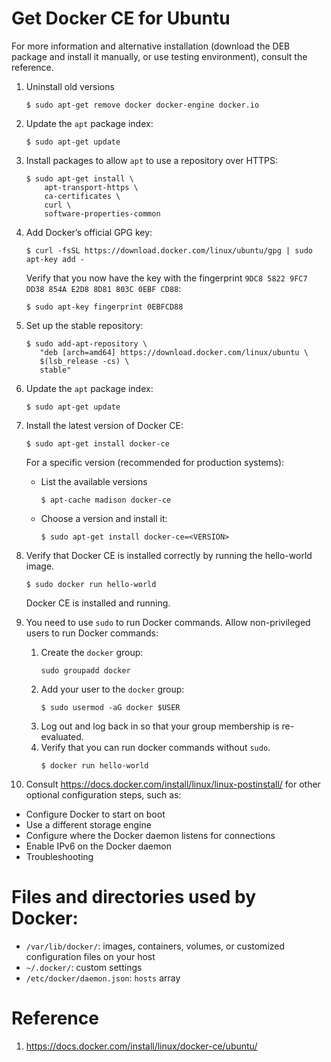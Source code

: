 # Get Docker CE for Ubuntu

For more information and alternative installation (download the DEB package and install it manually, or use testing environment), consult the reference.

1. Uninstall old versions
    ```shell
    $ sudo apt-get remove docker docker-engine docker.io
    ```

1. Update the `apt` package index:
    ```shell
    $ sudo apt-get update
    ```

1. Install packages to allow `apt` to use a repository over HTTPS:
    ```shell
    $ sudo apt-get install \
        apt-transport-https \
        ca-certificates \
        curl \
        software-properties-common
    ```

1. Add Docker’s official GPG key:
    ```shell
    $ curl -fsSL https://download.docker.com/linux/ubuntu/gpg | sudo apt-key add -
    ```

    Verify that you now have the key with the fingerprint `9DC8 5822 9FC7 DD38 854A E2D8 8D81 803C 0EBF CD88`:

    ```shell
    $ sudo apt-key fingerprint 0EBFCD88
    ```

1. Set up the stable repository:
    ```shell
    $ sudo add-apt-repository \
       "deb [arch=amd64] https://download.docker.com/linux/ubuntu \
       $(lsb_release -cs) \
       stable"
    ```

1. Update the `apt` package index:
    ```shell
    $ sudo apt-get update
    ```

1. Install the latest version of Docker CE:
    ```shell
    $ sudo apt-get install docker-ce
    ```

    For a specific version (recommended for production systems):

    - List the available versions
        ```shell
        $ apt-cache madison docker-ce
        ```

    - Choose a version and install it:
        ```shell
        $ sudo apt-get install docker-ce=<VERSION>
        ```

1. Verify that Docker CE is installed correctly by running the hello-world image.
    ```shell
    $ sudo docker run hello-world
    ```

    Docker CE is installed and running.

1. You need to use `sudo` to run Docker commands. Allow non-privileged users to run Docker commands:
    1. Create the `docker` group:
        ```shell
        sudo groupadd docker
        ```
    1. Add your user to the `docker` group:
        ```shell
        $ sudo usermod -aG docker $USER
        ```
    1. Log out and log back in so that your group membership is re-evaluated.
    1. Verify that you can run docker commands without `sudo`.
        ```shell
        $ docker run hello-world
        ```

10. Consult https://docs.docker.com/install/linux/linux-postinstall/ for other optional configuration steps, such as:
- Configure Docker to start on boot
- Use a different storage engine
- Configure where the Docker daemon listens for connections
- Enable IPv6 on the Docker daemon
- Troubleshooting

# Files and directories used by Docker:
- `/var/lib/docker/`: images, containers, volumes, or customized configuration files on your host
- `~/.docker/`: custom settings
- `/etc/docker/daemon.json`: `hosts` array

# Reference
1. https://docs.docker.com/install/linux/docker-ce/ubuntu/
